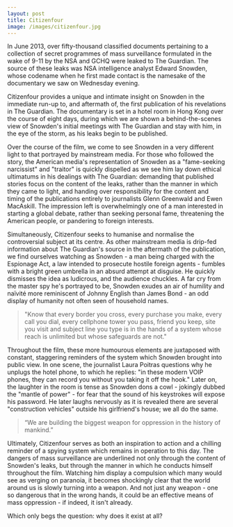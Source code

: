```yaml
---
layout: post
title: Citizenfour
image: /images/citizenfour.jpg
---
```

In June 2013, over fifty-thousand classified documents pertaining to a collection of secret programmes of mass surveillance formulated in the wake of 9-11 by the NSA and GCHQ were leaked to The Guardian. The source of these leaks was NSA intelligence analyst Edward Snowden, whose codename when he first made contact is the namesake of the documentary we saw on Wednesday evening.

Citizenfour provides a unique and intimate insight on Snowden in the immediate run-up to, and aftermath of, the first publication of his revelations in The Guardian. The documentary is set in a hotel room in Hong Kong over the course of eight days, during which we are shown a behind-the-scenes view of Snowden's initial meetings with The Guardian and stay with him, in the eye of the storm, as his leaks begin to be published.

Over the course of the film, we come to see Snowden in a very different light to that portrayed by mainstream media. For those who followed the story, the American media's representation of Snowden as a "fame-seeking narcissist" and "traitor" is quickly dispelled as we see him lay down ethical ultimatums in his dealings with The Guardian: demanding that published stories focus on the content of the leaks, rather than the manner in which they came to light, and handing over responsibility for the content and timing of the publications entirely to journalists Glenn Greenwald and Ewen MacAskill. The impression left is overwhelmingly one of a man interested in starting a global debate, rather than seeking personal fame, threatening the American people, or pandering to foreign interests.

Simultaneously, Citizenfour seeks to humanise and normalise the controversial subject at its centre. As other mainstream media is drip-fed information about The Guardian's source in the aftermath of the publication, we find ourselves watching as Snowden - a man being charged with the Espionage Act, a law intended to prosecute hostile foreign agents - fumbles with a bright green umbrella in an absurd attempt at disguise. He quickly dismisses the idea as ludicrous, and the audience chuckles. A far cry from the master spy he's portrayed to be, Snowden exudes an air of humility and naïvité more reminiscent of Johnny English than James Bond - an odd display of humanity not often seen of household names.

> "Know that every border you cross, every purchase you make, every call you dial, every cellphone tower you pass, friend you keep, site you visit and subject line you type is in the hands of a system whose reach is unlimited but whose safeguards are not."

Throughout the film, these more humourous elements are juxtaposed with constant, staggering reminders of the system which Snowden brought into public view. In one scene, the journalist Laura Poitras questions why he unplugs the hotel phone, to which he replies: "in these modern VOIP phones, they can record you without you taking it off the hook." Later on, the laughter in the room is tense as Snowden dons a cowl - jokingly dubbed the "mantle of power" - for fear that the sound of his keystrokes will expose his password. He later laughs nervously as it is revealed there are several "construction vehicles" outside his girlfriend's house; we all do the same.

> “We are building the biggest weapon for oppression in the history of mankind.”

Ultimately, Citizenfour serves as both an inspiration to action and a chilling reminder of a spying system which remains in operation to this day. The dangers of mass surveillance are underlined not only through the content of Snowden's leaks, but through the manner in which he conducts himself throughout the film. Watching him display a compulsion which many would see as verging on paranoia, it becomes shockingly clear that the world around us is slowly turning into a weapon. And not just any weapon - one so dangerous that in the wrong hands, it could be an effective means of mass oppression - if indeed, it isn't already.

Which only begs the question: why does it exist at all?
